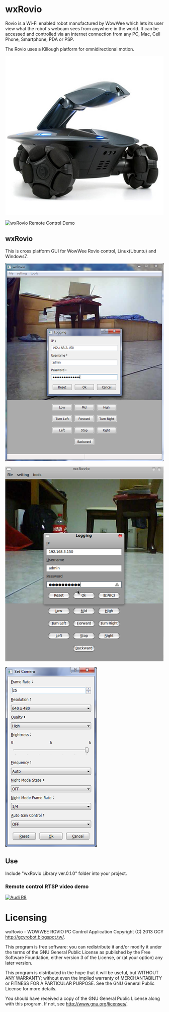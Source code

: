 wxRovio
=======

Rovio is a Wi-Fi enabled robot manufactured by WowWee which lets its user view what the robot's webcam sees from anywhere in the world. It can be accessed and controlled via an internet connection from any PC, Mac, Cell Phone, Smartphone, PDA or PSP.

The Rovio uses a Killough platform for omnidirectional motion.

![WowWee Rovio](https://github.com/GCY/wxRovio/blob/master/res/WowWee%20Rovio.jpg)

![wxRovio Remote Control Demo](https://github.com/GCY/wxRovio/blob/master/res/wxRovio%20Remote%20Control%20Demo.gif)

## wxRovio
This is  cross platform GUI for WowWee Rovio control, Linux(Ubuntu) and Windows7.

![win7](https://github.com/GCY/wxRovio/blob/master/res/wxRovio%20GUI%20windows7.png)

![ubuntu](https://github.com/GCY/wxRovio/blob/master/res/wxRovio%20GUI%20Ubuntu.png)

![camera setting](https://github.com/GCY/wxRovio/blob/master/res/Rovio%20Camera%20Setting.png)

## Use
Include "wxRovio Library ver.0.1.0" folder into your project. 

### Remote control RTSP video demo 

[![Audi R8](http://img.youtube.com/vi/EUUJY8NPWs8/0.jpg)](https://youtu.be/EUUJY8NPWs8)

Licensing
=======
wxRovio - WOWWEE ROVIO PC Control Application
Copyright (C) 2013  GCY <http://gcyrobot.blogspot.tw/>.

This program is free software: you can redistribute it and/or modify
it under the terms of the GNU General Public License as published by
the Free Software Foundation, either version 3 of the License, or
(at your option) any later version.

This program is distributed in the hope that it will be useful,
but WITHOUT ANY WARRANTY; without even the implied warranty of
MERCHANTABILITY or FITNESS FOR A PARTICULAR PURPOSE.  See the
GNU General Public License for more details.

You should have received a copy of the GNU General Public License
along with this program.  If not, see <http://www.gnu.org/licenses/>.


